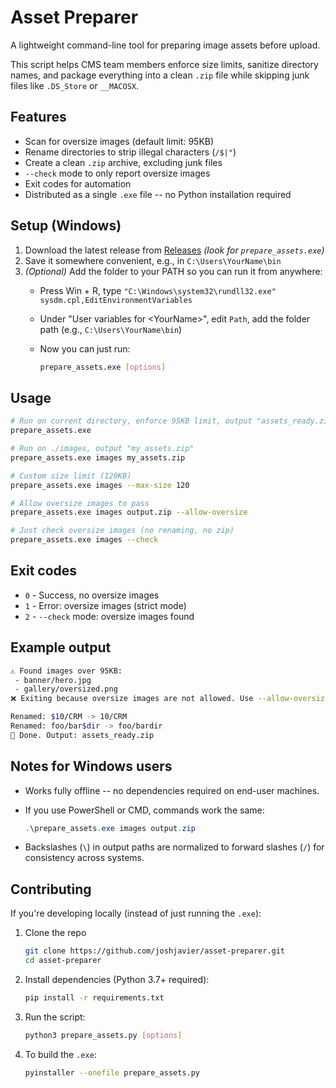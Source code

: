 # Asset Preparer

A lightweight command-line tool for preparing image assets before upload.

This script helps CMS team members enforce size limits, sanitize directory
names, and package everything into a clean `.zip` file while skipping junk
files like `.DS_Store` or `__MACOSX`.

## Features

- Scan for oversize images (default limit: 95KB)
- Rename directories to strip illegal characters (`/$|"`)
- Create a clean `.zip` archive, excluding junk files
- `--check` mode to only report oversize images
- Exit codes for automation
- Distributed as a single `.exe` file -- no Python installation required

## Setup (Windows)

1. Download the latest release from [Releases](https://github.com/joshjavier/asset-preparer/releases) *(look for `prepare_assets.exe`)*
2. Save it somewhere convenient, e.g., in `C:\Users\YourName\bin`
3. *(Optional)* Add the folder to your PATH so you can run it from anywhere:
   - Press Win + R, type `"C:\Windows\system32\rundll32.exe"
     sysdm.cpl,EditEnvironmentVariables`
   - Under "User variables for \<YourName\>", edit `Path`, add the folder path
     (e.g., `C:\Users\YourName\bin`)
   - Now you can just run:

     ```bash
     prepare_assets.exe [options]
     ```

## Usage

```bash
# Run on current directory, enforce 95KB limit, output "assets_ready.zip"
prepare_assets.exe

# Run on ./images, output "my_assets.zip"
prepare_assets.exe images my_assets.zip

# Custom size limit (120KB)
prepare_assets.exe images --max-size 120

# Allow oversize images to pass
prepare_assets.exe images output.zip --allow-oversize

# Just check oversize images (no renaming, no zip)
prepare_assets.exe images --check
```

## Exit codes

- `0` - Success, no oversize images
- `1` - Error: oversize images (strict mode)
- `2` - `--check` mode: oversize images found

## Example output

```bash
⚠️ Found images over 95KB:
 - banner/hero.jpg
 - gallery/oversized.png
❌ Exiting because oversize images are not allowed. Use --allow-oversize to override.
```

```bash
Renamed: $10/CRM -> 10/CRM
Renamed: foo/bar$dir -> foo/bardir
🎉 Done. Output: assets_ready.zip
```

## Notes for Windows users

- Works fully offline -- no dependencies required on end-user machines.
- If you use PowerShell or CMD, commands work the same:

  ```powershell
  .\prepare_assets.exe images output.zip
  ```

- Backslashes (`\`) in output paths are normalized to forward slashes (`/`) for
  consistency across systems.

## Contributing

If you're developing locally (instead of just running the `.exe`):

1. Clone the repo

   ```bash
   git clone https://github.com/joshjavier/asset-preparer.git
   cd asset-preparer
   ```

2. Install dependencies (Python 3.7+ required):

   ```bash
   pip install -r requirements.txt
   ```

3. Run the script:

   ```bash
   python3 prepare_assets.py [options]
   ```

4. To build the `.exe`:

   ```bash
   pyinstaller --onefile prepare_assets.py
   ```
